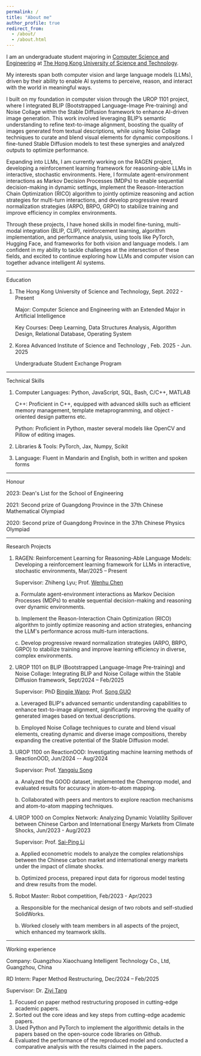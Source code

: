 ```yaml
---
permalink: /
title: "About me"
author_profile: true
redirect_from: 
  - /about/
  - /about.html
---
```


I am an undergraduate student majoring in [Computer Science and Engineering](https://cse.hkust.edu.hk/) at [The Hong Kong University of Science and Technology](https://www.hkust.edu.hk/).

My interests span both computer vision and large language models (LLMs), driven by their ability to enable AI systems to perceive, reason, and interact with the world in meaningful ways.

I built on my foundation in computer vision through the UROP 1101 project, where I integrated BLIP (Bootstrapped Language-Image Pre-training) and Noise Collage within the Stable Diffusion framework to enhance AI-driven image generation. This work involved leveraging BLIP’s semantic understanding to refine text-to-image alignment, boosting the quality of images generated from textual descriptions, while using Noise Collage techniques to curate and blend visual elements for dynamic compositions. I fine-tuned Stable Diffusion models to test these synergies and analyzed outputs to optimize performance.

Expanding into LLMs, I am currently working on the RAGEN project, developing a reinforcement learning framework for reasoning-able LLMs in interactive, stochastic environments. Here, I formulate agent-environment interactions as Markov Decision Processes (MDPs) to enable sequential decision-making in dynamic settings, implement the Reason-Interaction Chain Optimization (RICO) algorithm to jointly optimize reasoning and action strategies for multi-turn interactions, and develop progressive reward normalization strategies (ARPO, BRPO, GRPO) to stabilize training and improve efficiency in complex environments.

Through these projects, I have honed skills in model fine-tuning, multi-modal integration (BLIP, CLIP), reinforcement learning, algorithm implementation, and performance analysis, using tools like PyTorch, Hugging Face, and frameworks for both vision and language models. I am confident in my ability to tackle challenges at the intersection of these fields, and excited to continue exploring how LLMs and computer vision can together advance intelligent AI systems.

------
Education

1. The Hong Kong University of Science and Technology,   Sept. 2022 - Present

   Major: Computer Science and Engineering with an Extended Major in Artificial Intelligence

   Key Courses: Deep Learning, Data Structures Analysis, Algorithm Design, Relational Database, Operating System

2. Korea Advanced Institute of Science and Technology ,   Feb. 2025 - Jun. 2025

   Undergraduate Student Exchange Program

------
Technical Skills

1. Computer Languages: Python, JavaScript, SQL, Bash, C/C++, MATLAB

   C++: Proficient in C++, equipped with advanced skills such as efficient memory management, template metaprogramming, and object - oriented design patterns etc.

   Python: Proficient in Python, master several models like OpenCV and Pillow of editing images.
   
3. Libraries & Tools: PyTorch, Jax, Numpy, Scikit
4. Language: Fluent in Mandarin and English, both in written and spoken forms

------
Honour

2023: Dean's List for the School of Engineering

2021: Second prize of Guangdong Province in the 37th Chinese Mathematical Olympiad

2020: Second prize of Guangdong Province in the 37th Chinese Physics Olympiad

------
Research Projects

1. RAGEN: Reinforcement Learning for Reasoning-Able Language Models: Developing a reinforcement learning framework for LLMs in interactive, stochastic environments, Mar/2025 – Present

   Supervisor: Zhiheng Lyu; Prof. [Wenhu Chen](https://wenhuchen.github.io/)

   a. Formulate agent-environment interactions as Markov Decision Processes (MDPs) to enable sequential decision-making and reasoning over dynamic environments.

   b. Implement the Reason-Interaction Chain Optimization (RICO) algorithm to jointly optimize reasoning and action strategies, enhancing the LLM's performance across multi-turn interactions.

   c. Develop progressive reward normalization strategies (ARPO, BRPO, GRPO) to stabilize training and improve learning efficiency in diverse, complex environments.
      
3. UROP 1101 on BLIP (Bootstrapped Language-Image Pre-training) and Noise Collage: Integrating BLIP and Noise Collage within the Stable Diffusion framework, Sept/2024 – Feb/2025
   
   Supervisor: PhD [Bingjie Wang](https://hkpeilab.github.io/people/bingjie-wang/); Prof. [Song GUO](https://seng.hkust.edu.hk/about/people/faculty/song-guo)

   a. Leveraged BLIP's advanced semantic understanding capabilities to enhance text-to-image alignment, significantly improving the quality of generated images based on textual descriptions.

   b. Employed Noise Collage techniques to curate and blend visual elements, creating dynamic and diverse image compositions, thereby expanding the creative potential of the Stable Diffusion model.
      
5. UROP 1100 on ReactionOOD: Investigating machine learning methods of ReactionOOD, Jun/2024 -- Aug/2024
      
   Supervisor: Prof. [Yangqiu Song](https://www.cse.ust.hk/~yqsong/)

   a. Analyzed the GOOD dataset, implemented the Chemprop model, and evaluated results for accuracy in atom-to-atom mapping.

   b. Collaborated with peers and mentors to explore reaction mechanisms and atom-to-atom mapping techniques.
      
7. UROP 1000 on Complex Network: Analyzing Dynamic Volatility Spillover between Chinese Carbon and International Energy Markets from Climate Shocks, Jun/2023 - Aug/2023
      
   Supervisor: Prof. [Sai-Ping Li](https://physics.hkust.edu.hk/people/li-sai-ping-lishibing)

   a. Applied econometric models to analyze the complex relationships between the Chinese carbon market and international energy markets under the impact of climate shocks.

   b. Optimized process, prepared input data for rigorous model testing and drew results from the model.

9. Robot Master: Robot competition, Feb/2023 - Apr/2023

   a. Responsible for the mechanical design of two robots and self-studied SolidWorks.

   b. Worked closely with team members in all aspects of the project, which enhanced my teamwork skills.

------
Working experience

Company: Guangzhou Xiaochuang Intelligent Technology Co., Ltd, Guangzhou, China

RD Intern: Paper Method Restructuring, Dec/2024 – Feb/2025

Supervisor: Dr. [Ziyi Tang](https://openreview.net/profile?id=~Ziyi_Tang1)

1. Focused on paper method restructuring proposed in cutting-edge academic papers.
2. Sorted out the core ideas and key steps from cutting-edge academic papers.
3. Used Python and PyTorch to implement the algorithmic details in the papers based on the open-source code libraries on Github.
4. Evaluated the performance of the reproduced model and conducted a comparative analysis with the results claimed in the papers.

